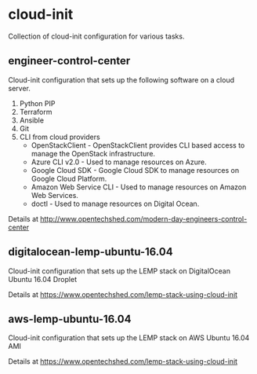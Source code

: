 # cloud-init

Collection of cloud-init configuration for various tasks.

## engineer-control-center

Cloud-init configuration that sets up the following software on a cloud server.

1. Python PIP
2. Terraform 
3. Ansible
4. Git
5. CLI from cloud providers
    * OpenStackClient - OpenStackClient provides CLI based access to manage the OpenStack infrastructure.
    * Azure CLI v2.0 - Used to manage resources on Azure.
    * Google Cloud SDK - Google Cloud SDK to manage resources on Google Cloud Platform.
    * Amazon Web Service CLI - Used to manage resources on Amazon Web Services.
    * doctl - Used to manage resources on Digital Ocean.

Details at http://www.opentechshed.com/modern-day-engineers-control-center

## digitalocean-lemp-ubuntu-16.04

Cloud-init configuration that sets up the LEMP stack on DigitalOcean Ubuntu 16.04 Droplet

Details at https://www.opentechshed.com/lemp-stack-using-cloud-init

## aws-lemp-ubuntu-16.04

Cloud-init configuration that sets up the LEMP stack on AWS Ubuntu 16.04 AMI

Details at https://www.opentechshed.com/lemp-stack-using-cloud-init
